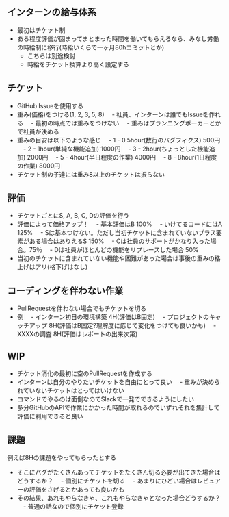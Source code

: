 ## インターンの給与体系
- 最初はチケット制
- ある程度評価が固まってまとまった時間を働いてもらえるなら、みなし労働の時給制に移行(時給いくらで一ヶ月80hコミットとか) 
  - こちらは別途検討
  - 時給をチケット換算より高く設定する

## チケット
- GitHub Issueを使用する
- 重み(価格)をつける(1, 2, 3, 5, 8)
　- 社員、インターンは誰でもIssueを作れる
　- 最初の時点では重みをつけない
　- 重みはプランニングポーカーとかで社員が決める
- 重みの目安は以下のような感じ
　- 1 - 0.5hour(数行のバグフィクス) 500円 
　- 2 - 1hour(単純な機能追加) 1000円
　- 3 - 2hour(ちょっとした機能追加) 2000円
　- 5 - 4hour(半日程度の作業) 4000円
　- 8 - 8hour(1日程度の作業) 8000円
- チケット制の子達には重み8以上のチケットは振らない

## 評価
- チケットごとにS, A, B, C, Dの評価を行う
- 評価によって価格アップ！
　- 基本評価はB 100%
　- いけてるコードにはA 125%
　- Sは基本つけない。ただし当初チケットに含まれていないプラス要素がある場合はありえるS 150%
　- Cは社員のサポートがかなり入った場合。75％
　- Dは社員がほとんどの機能をリプレースした場合 50%
- 当初のチケットに含まれていない機能や困難があった場合は事後の重みの格上げはアリ(格下げはなし)

## コーディングを伴わない作業
- PullRequestを伴わない場合でもチケットを切る
- 例
　- インターン初日の環境構築 4H(評価はB固定)
　- プロジェクトのキャッチアップ 8H(評価はB固定?理解度に応じて変化をつけても良いかも)
　- XXXXの調査 8H(評価はレポートの出来次第)

## WIP
- チケット消化の最初に空のPullRequestを作成する
- インターンは自分のやりたいチケットを自由にとって良い
　- 重みが決められていないチケットはとってはいけない
- コマンドでやるのは面倒なのでSlackで一発でできるようにしたい
- 多分GitHubのAPIで作業にかかった時間が取れるのでいずれそれを集計して評価に利用できると良い

## 課題
例えば8Hの課題をやってもらったとする

- そこにバグがたくさんあってチケットをたくさん切る必要が出てきた場合はどうするか？
　- 個別にチケットを切る
　- あまりにひどい場合はレビュアーの評価をさげるとかあっても良いかも
- その結果、あれもやらなきゃ、これもやらなきゃとなった場合どうするか？
　- 普通の話なので個別にチケット登録

